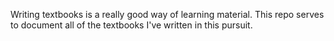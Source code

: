 Writing textbooks is a really good way of learning material. This repo serves to document all of the textbooks I've written in this pursuit.
